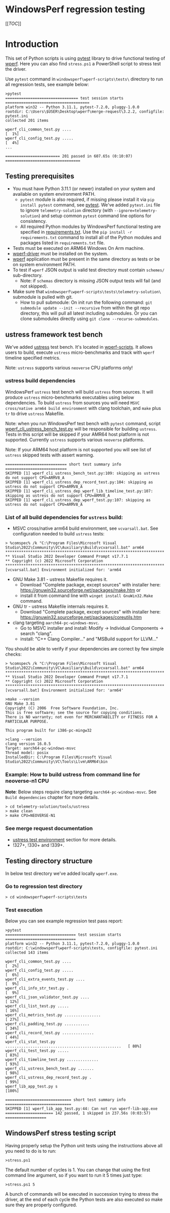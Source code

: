 # WindowsPerf regression testing

[[_TOC_]]

# Introduction

This set of Python scripts is using [pytest](https://docs.pytest.org/) library to drive functional testing of [wperf](../../README.md). Here you can also find `stress.ps1` a PowerShell script to stress test the driver.

Use `pytest` command in `windowsperf\wperf-scripts\tests\` directory to run all regression tests, see example below:
```
>pytest
================================ test session starts =====================================
platform win32 -- Python 3.11.1, pytest-7.2.0, pluggy-1.0.0
rootdir: C:\Users\$USER\Desktop\wperf\merge-request\3.2.2, configfile: pytest.ini
collected 201 items

wperf_cli_common_test.py ....                                                       [  1%]
wperf_cli_config_test.py .....                                                      [  4%]
...

======================== 201 passed in 607.65s (0:10:07) =================================
```

## Testing prerequisites

* You must have Python 3.11.1 (or newer) installed on your system and available on system environment PATH.
  * `pytest` module is also required, if missing please install it via `pip install pytest` command, see [pytest](https://pypi.org/project/pytest/). We've added `pytest.ini` file to ignore `telemetry-solution` directory (with `--ignore=telemetry-solution`) and setup common `pytest` command line options for consistency.
  * All required Python modules by WindowsPerf functional testing are specified in [requirements.txt](../requirements.txt). Use the `pip install -r requirements.txt` command to install all of the Python modules and packages listed in `requirements.txt` file.
* Tests must be executed on ARM64 Windows On Arm machine.
* [wperf-driver](../../wperf-driver/README.md) must be installed on the system.
* [wperf](../../wperf/README.md) application must be present in the same directory as tests or be on system environment PATH.
* To test if `wperf` JSON output is valid test directory must contain `schemes/` sub-directory.
  * Note: if `schemas` directory is missing JSON output tests will fail (and not skipped).
* Make sure that `windowsperf\wperf-scripts\tests\telemetry-solution\` submodule is pulled with git.
  * How to pull submodule: On init run the following command: `git submodule update --init --recursive` from within the git repo directory, this will pull all latest including submodules. Or you can clone submodules directly using `git clone --recurse-submodules`.

## ustress framework test bench

We've added [ustress](https://gitlab.arm.com/telemetry-solution/telemetry-solution/-/tree/main/tools/ustress) test bench. It's located in [wperf-scripts](https://gitlab.com/Linaro/WindowsPerf/windowsperf/-/tree/main/wperf-scripts/tests?ref_type=heads). It allows users to build, execute `ustress` micro-benchmarks and track with `wperf` timeline specified metrics.

Note: `ustress` supports various `neoverse` CPU platforms only!

### ustress build dependencies

WindowsPerf `ustress` test bench will build `ustress` from sources. It will produce `ustress` micro-benchmarks executables using below dependencies.
To build `ustress` from sources you will need `MSVC cross/native arm64 build environment` with clang toolchain, and  `make` plus `tr` to drive `ustress` Makefile.

Note: when you run WindowsPerf test bench with `pytest` command, script [wperf_cli_ustress_bench_test.py](https://gitlab.com/Linaro/WindowsPerf/windowsperf/-/blob/main/wperf-scripts/tests/wperf_cli_ustress_bench_test.py?ref_type=heads) will be responsible for building `ustress`. Tests in this script will be skipped if your AMR64 host platform is not supported. Currently `ustress` supports various `neoverse` platforms.

Note: If your ARM64 host platform is not supported you will see list of `ustress` skipped tests with assert warning.
```
=========================== short test summary info ===========================
SKIPPED [1] wperf_cli_ustress_bench_test.py:109: skipping as ustress do not support CPU=ARMV8_A
SKIPPED [1] wperf_cli_ustress_dep_record_test.py:104: skipping as ustress do not support CPU=ARMV8_A
SKIPPED [1] wperf_cli_ustress_dep_wperf_lib_timeline_test.py:107: skipping as ustress do not support CPU=ARMV8_A
SKIPPED [1] wperf_cli_ustress_dep_wperf_test.py:107: skipping as ustress do not support CPU=ARMV8_A
```

### List of all build dependencies for `ustress` build:
- MSVC cross/native arm64 build environment, see `vcvarsall.bat`. See configuration needed to build `ustress` tests:
```
> %comspec% /k "C:\Program Files\Microsoft Visual Studio\2022\Community\VC\Auxiliary\Build\vcvarsall.bat" arm64
**********************************************************************
** Visual Studio 2022 Developer Command Prompt v17.7.1
** Copyright (c) 2022 Microsoft Corporation
**********************************************************************
[vcvarsall.bat] Environment initialized for: 'arm64
```

- GNU Make 3.81 - ustress Makefile requires it.
  - Download "Complete package, except sources" with installer here: https://gnuwin32.sourceforge.net/packages/make.htm or
  - install it from command line with `winget install GnuWin32.Make` command.
- GNU tr - ustress Makefile internals requires it.
  - Download "Complete package, except sources" with installer here: https://gnuwin32.sourceforge.net/packages/coreutils.htm
- clang targeting `aarch64-pc-windows-msvc`.
  - Go to MSVC installer and install: Modify -> Individual Components -> search "clang".
  - install: "C++ Clang Compiler..." and "MSBuild support for LLVM..."

You should be able to verify if your dependencies are correct by few simple checks:

```
> %comspec% /k "C:\Program Files\Microsoft Visual Studio\2022\Community\VC\Auxiliary\Build\vcvarsall.bat" arm64
**********************************************************************
** Visual Studio 2022 Developer Command Prompt v17.7.1
** Copyright (c) 2022 Microsoft Corporation
**********************************************************************
[vcvarsall.bat] Environment initialized for: 'arm64'
```

```
>make --version
GNU Make 3.81
Copyright (C) 2006  Free Software Foundation, Inc.
This is free software; see the source for copying conditions.
There is NO warranty; not even for MERCHANTABILITY or FITNESS FOR A
PARTICULAR PURPOSE.

This program built for i386-pc-mingw32
```

```
>clang --version
clang version 16.0.5
Target: aarch64-pc-windows-msvc
Thread model: posix
InstalledDir: C:\Program Files\Microsoft Visual Studio\2022\Community\VC\Tools\Llvm\ARM64\bin
```

### Example: How to build ustress from command line for neoverse-n1 CPU

**Note**: Below steps require clang targeting `aarch64-pc-windows-msvc`. See `Build dependencies` chapter for more details.

```
> cd telemetry-solution/tools/ustress
> make clean
> make CPU=NEOVERSE-N1
```

### See merge request documentation
* [ustress test environment](https://gitlab.com/Linaro/WindowsPerf/windowsperf/-/merge_requests/327#ustress-test-environment) section for more details.
* !327+, !330+ and !339+.

## Testing directory structure

In below test directory we've added locally `wperf.exe`.

### Go to regression test directory

```
> cd windowsperf\wperf-scripts\tests
```

### Test execution

Below you can see example regression test pass report:

```
>pytest
=============================== test session starts ===============================
platform win32 -- Python 3.11.1, pytest-7.2.0, pluggy-1.0.0
rootdir: C:\windowsperf\wperf-scripts\tests, configfile: pytest.ini
collected 143 items

wperf_cli_common_test.py ....                                                [  2%]
wperf_cli_config_test.py .....                                               [  6%]
wperf_cli_extra_events_test.py ....                                          [  9%]
wperf_cli_info_str_test.py .                                                 [  9%]
wperf_cli_json_validator_test.py ....                                        [ 12%]
wperf_cli_list_test.py .....                                                 [ 16%]
wperf_cli_metrics_test.py ................                                   [ 27%]
wperf_cli_padding_test.py ...........                                        [ 34%]
wperf_cli_record_test.py ..............                                      [ 44%]
wperf_cli_stat_test.py ...................................................   [ 80%]
wperf_cli_test_test.py .....                                                 [ 83%]
wperf_cli_timeline_test.py ..............                                    [ 93%]
wperf_cli_ustress_bench_test.py .......                                      [ 98%]
wperf_cli_ustress_dep_record_test.py .                                       [ 99%]
wperf_lib_app_test.py s                                                      [100%]

============================= short test summary info =============================
SKIPPED [1] wperf_lib_app_test.py:44: Can not run wperf-lib-app.exe
===================== 142 passed, 1 skipped in 237.56s (0:03:57) ==================
```

## WindowsPerf stress testing script

Having properly setup the Python unit tests using the instructions above all you need to do is to run:

```
>stress.ps1 
```

The default number of cycles is 1. You can change that using the first command line argument, so if you want to run it 5 times just type:

```
>stress.ps1 5
```

A bunch of commands will be executed in succession trying to stress the driver, at the end of each cycle the Python tests are also executed so make sure they are properly configured.